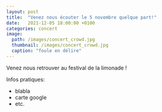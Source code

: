 ```yaml
---
layout: post
title:  "Venez nous écouter le 5 novembre quelque part!"
date:   2021-12-05 18:00:00 +0100
categories: concert
image: 
  path: /images/concert_crowd.jpg
  thumbnail: /images/concert_crowd.jpg
  caption: "foule en délire"
---
```


Venez nous retrouver au festival de la limonade !

Infos pratiques:

- blabla
- carte google
- etc.